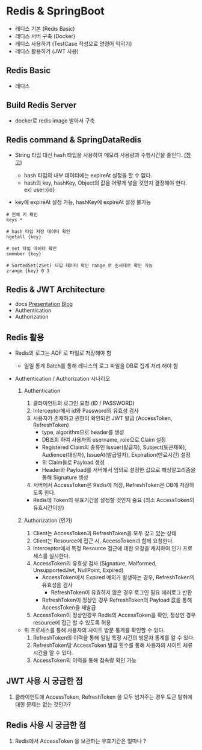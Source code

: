 # Redis & SpringBoot
- 레디스 기본 (Redis Basic)
- 레디스 서버 구축 (Docker)
- 레디스 사용하기 (TestCase 작성으로 명령어 익히기)
- 레디스 활용하기 (JWT 사용)

## Redis Basic
- 레디스 

## Build Redis Server
- docker로 redis image 받아서 구축

## Redis command & SpringDataRedis

- String 타입 대신 hash 타입을 사용하여 메모리 사용량과 수행시간을 줄인다. [(참고)](https://www.joinc.co.kr/w/man/12/REDIS/RedisWithJoinc/part05)
    - hash 타입의 내부 데이터에는 expireAt 설정을 할 수 없다.
    - hash의 key, hashKey, Object의 값을 어떻게 넣을 것인지 결정해야 한다.
    ex) user:{id}

- key에 expireAt 설정 가능, hashKey에 expireAt 설정 불가능

```shell script
# 전체 키 확인
keys *

# hash 타입 저장 데이터 확인 
hgetall {key}

# set 타입 데이터 확인
smember {key}

# SortedSet(zSet) 타입 데이터 확인 range 로 순서대로 확인 가능
zrange {key} 0 3
```

## Redis & JWT Architecture
- docs
    [Presentation](https://docs.google.com/presentation/d/1RpUnnnr9dNuPOJTS11RpR02qErl2GBBfiUr7JeBtsLs/edit?usp=sharing)
    [Blog](https://seokr.tistory.com/833)
- Authentication
- Authorization

## Redis 활용
- Redis의 로그는 AOF 로 파일로 저장해야 함
    - 일일 통계 Batch를 통해 레디스의 로그 파일을 DB로 집계 처리 해야 함

- Authentication / Authorization 시나리오

    1. Authentication
        1) 클라이언트의 로그인 요청 (ID / PASSWORD)
        2) Interceptor에서 id와 Password의 유효성 검사
        3) 사용자가 존재하고 권한이 확인되면 JWT 발급 (AccessToken, RefreshToken)
            - type, algorithm으로 header를 생성
            - DB조회 하여 사용자의 username, role으로 Claim 설정
            - Registered Claim의 종류인 Issuer(발급자), Subject(토큰제목), Audience(대상자), IssueAt(발급일자), Expiration(만료시간) 설정
            - 위 Claim들로 Payload 생성
            - Header와 Payload를 서버에서 임의로 설정한 값으로 해싱알고리즘을 통해 Signature 생성 
        4) 서버에서 AccessToken은 Redis에 저장, RefreshToken은 DB에 저장하도록 한다.

        * Redis에 Token의 유효기간을 설정할 것인지 중요 (최소 AccessToken의 유효시간이상)

    2. Authorization (인가)
        1) Client는 AccessToken과 RefreshToken을 모두 갖고 있는 상태
        2) Client는 Resource에 접근 시, AccessToken과 함께 요청한다.
        3) Interceptor에서 특정 Resource 접근에 대한 요청을 캐치하여 인가 프로세스를 실시한다.
        4) AccessToken의 유효성 검사 (Signature, Malformed, UnsupportedJwt, NullPoint, Expired)
            - AccessToken에서 Expired 예외가 발생하는 경우, RefreshToken의 유효성을 검사
                - RefreshToken이 유효하지 않은 경우 로그인 필요 에러로그 반환
            - RefreshToken이 정상인 경우 RefreshToken의 Payload 값을 통해 AccessToken을 재발급
        5) AccessToken이 정상인경우 Redis의 AccessToken을 확인, 정상인 경우 resource에 접근 할 수 있도록 허용

    - 위 프로세스를 통해 사용자의 사이트 방문 통계를 확인할 수 있다.
        1. RefreshToken의 이력을 통해 일일 특정 시간의 방문자 통계를 알 수 있다.
        2. RefreshToken당 AccessToken 발급 횟수를 통해 사용자의 사이트 체류시간을 알 수 있다.
        3. AccessToken의 이력을 통해 접속량 확인 가능 

## JWT 사용 시 궁금한 점
1. 클라이언트에 AccessToken, RefreshToken 을 모두 넘겨주는 경우 토큰 탈취에 대한 문제는 없는 것인가?

## Redis 사용 시 궁금한 점
1. Redis에서 AccessToken 을 보관하는 유효기간은 얼마나 ? 